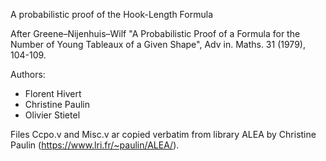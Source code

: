 A probabilistic proof of the Hook-Length Formula

After Greene–Nijenhuis–Wilf "A Probabilistic Proof of a Formula for the Number
of Young Tableaux of a Given Shape", Adv in. Maths. 31 (1979), 104-109.

Authors:
- Florent Hivert
- Christine Paulin
- Olivier Stietel

Files Ccpo.v and Misc.v ar copied verbatim from library ALEA by Christine
Paulin (https://www.lri.fr/~paulin/ALEA/).
